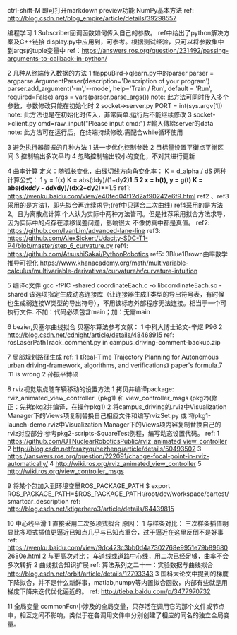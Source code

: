 ctrl-shift-M 即可打开markdown preview功能
NumPy基本方法
ref: http://blog.csdn.net/blog_empire/article/details/39298557


编程学习
1 Subscriber回调函数如何传入自己的参数。
    ref中给出了python解决方案及C++链接
    display.py中应用到，可参考。根据测试经验，只可以将参数集中到args的tuple变量中
    ref：https://answers.ros.org/question/231492/passing-arguments-to-callback-in-python/

2 几种从终端传入数据的方法
    1 flappuBird->qlearn.py中的parser
        parser = argparse.ArgumentParser(description='Description of your program')
        parser.add_argument('-m','--mode', help='Train / Run', default = 'Run', required=False)
        args = vars(parser.parse_args())
        note: 此方法可同时传入多个参数，参数修改只能在初始化时
    2 socket->server.py
        PORT = int(sys.argv[1])
        note: 此方法也是在初始化时传入，非常简单.运行后不能继续修改
    3 socket->client.py
        cmd=raw_input("Please input cmd:")       #輸入傳給server的data
        note: 此方法可在运行后，在终端持续修改.需配合while循环使用

3 避免执行器颤振的几种方法
    1 进一步优化控制参数
    2 目标量设置平衡点平衡区间
    3 控制输出多次平均
    4 忽略控制输出较小的变化，不对其进行更新

4 曲率计算
    定义：随弧长变化，曲线切线方向角变化率： K = d_alpha / dS
    两种计算公式：
        1 y = f(x)
            K = abs(ddy)/(1+dy**2)**1.5
        2 x = h(t), y = g(t)
            K = abs(dx*ddy - ddx*dy)/(dx**2+dy**2)**1.5
        ref1: https://wenku.baidu.com/view/e40fed04f12d2af90242e6f9.html
    ref2 、ref3采用的是方法1，即先拟合再连续求导;(ref中只适合二次曲线)
    ref4采用的是方法2。且为离散点计算
    个人认为实际中两种方法皆可。但是推荐采用拟合方法求导，因为实际中的点存在漂移误差问题，影响很大
    不像仿真中都是真值。
    ref2: https://github.com/IvanLim/advanced-lane-line
    ref3: https://github.com/AlexSickert/Udacity-SDC-T1-P4/blob/master/step_6_curvature.py
    ref4: https://github.com/AtsushiSakai/PythonRobotics
    ref5: 3Blue1Brown曲率数学推导可视化 https://www.khanacademy.org/math/multivariable-calculus/multivariable-derivatives/curvature/v/curvature-intuition

5 编译c文件
    gcc -fPIC -shared coordinateEach.c -o libcorrdinateEach.so
    -shared 该选项指定生成动态连接库（让连接器生成T类型的导出符号表，有时候也生成弱连接W类型的导出符号），不用该标志外部程序无法连接。相当于一个可执行文件. 不加：代码必须包含main；加：无需main

6 bezier,贝塞尔曲线拟合
    贝塞尔算法参考文献：
        1 中科大博士论文-辛煜  P96
        2 http://blog.csdn.net/cdnight/article/details/48468915
    ref: rosLaserPathTrack_comment.py in campus_driving-comment-backup.zip

7 局部规划路径生成
    ref:
        1 《Real-Time Trajectory Planning for Autonomous urban driving-framework, algorithms, and verifications》 paper's formula.7 .11 is wrong
        2 孙振平博硕

8 rviz视觉焦点随车辆移动的设置方法
    1 拷贝并编译package: rviz_animated_view_controller（pkg1) 和 view_controller_msgs (pkg2)(修正：先拷pkg2并编译，在操作pkg1)
    2 将campus_driving的.rviz中Visualization Manager下的Views项复制替换自己相应文件和编写rvizSet.py
    或
      将pkg1-launch-demo.rviz中Visualization Manager下的Views项内容复制替换自己的rviz对应部分
      参考pkg2-scripts-SquareTest例程，编写动态设置代码。
    ref:
        1 https://github.com/UTNuclearRoboticsPublic/rviz_animated_view_controller
        2 http://blog.csdn.net/crazyquhezheng/article/details/50493502
        3 https://answers.ros.org/question/222091/change-focal-point-in-rviz-automatically/
        4 http://wiki.ros.org/rviz_animated_view_controller
        5 http://wiki.ros.org/view_controller_msgs

9 将某个包加入到环境变量ROS_PACKAGE_PATH
    $ export ROS_PACKAGE_PATH=$ROS_PACKAGE_PATH:/root/dev/workspace/cartest/smartcar_description
    ref: http://blog.csdn.net/ktigerhero3/article/details/64439815

10 中心线平滑
    1 直接采用二次多项式拟合
        原因：
            1 与样条对比： 三次样条插值明显比多项式插值更逼近已知点几乎与已知点重合，过于逼近在这里反倒不是好事
            ref: https://wenku.baidu.com/view/9dc423c3bb0d4a7302768e9951e79b896802680e.html
            2 与更高次对比： 车道线或道路中心线，用二次已经足够，曲率不会多次转折
    2 曲线拟合知识扩展
        ref: 算法系列之二十一：实验数据与曲线拟合
            http://blog.csdn.net/orbit/article/details/12793343
    3 国科大论文中提到的梯度下降拟合，并不是什么新鲜事，matlab,numpy等内置拟合函数，内部有些就是用梯度下降来迭代优化逼近的。
        ref: http://tieba.baidu.com/p/3477970732

11 全局变量
    commonFcn中涉及的全局变量，只存活在调用它的那个文件或节点中，相互之间不影响，类似于在各调用文件中分别创建了相应的同名的独立全局变量。
